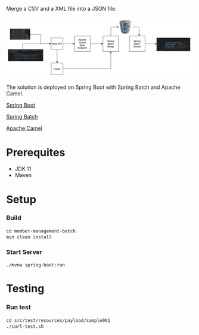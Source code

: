 Merge a CSV and a XML file into a JSON file. 

![solution](doc/images/solution.png)

The solution is deployed on Spring Boot with Spring Batch and Apache Camel. 

[Spring Boot](https://spring.io/projects/spring-boot)

[Spring Batch](https://camel.apache.org)

[Apache Camel](https://www.mailgun.com)

# Prerequites
* JDK 11
* Maven

# Setup
### Build
```console
cd member-management-batch
mvn clean install
```
### Start Server

```console
./mvnw spring-boot:run
```

# Testing

### Run test
```console
cd src/test/resources/payload/sample001
./curl-test.sh
```
